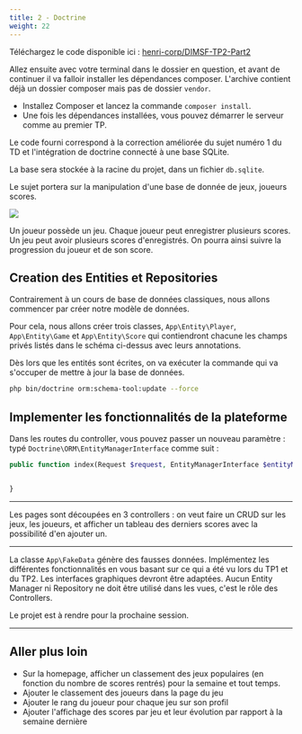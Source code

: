 ```yaml
---
title: 2 - Doctrine
weight: 22
---
```

Téléchargez le code disponible ici : [henri-corp/DIMSF-TP2-Part2](https://github.com/henri-corp/DIMSF-TP2-Part2) 

Allez ensuite avec votre terminal dans le dossier en question, et avant de continuer il va falloir installer les dépendances composer. L'archive contient déjà un dossier composer mais pas de dossier `vendor`.

- Installez Composer et lancez la commande `composer install`. 
- Une fois les dépendances installées, vous pouvez démarrer le serveur comme au premier TP. 

Le code fourni correspond à la correction améliorée du sujet numéro 1 du TD et l'intégration de doctrine connecté à une base SQLite.

La base sera stockée à la racine du projet, dans un fichier `db.sqlite`.

Le sujet portera sur la manipulation d'une base de donnée de jeux, joueurs scores.

![](https://i.imgur.com/79OT8T3.png)

Un joueur possède un jeu. Chaque joueur peut enregistrer plusieurs scores. Un jeu peut avoir plusieurs scores d'enregistrés.
On pourra ainsi suivre la progression du joueur et de son score. 


## Creation des Entities et Repositories

Contrairement à un cours de base de données classiques, nous allons commencer par créer notre modèle de données.

Pour cela, nous allons créer trois classes, `App\Entity\Player`, `App\Entity\Game` et `App\Entity\Score` qui contiendront chacune les champs privés listés dans le schéma ci-dessus avec leurs annotations.

Dès lors que les entités sont écrites, on va exécuter la commande qui va s'occuper de mettre à jour la base de données.

```bash
php bin/doctrine orm:schema-tool:update --force
```

## Implementer les fonctionnalités de la plateforme

Dans les routes du controller, vous pouvez passer un nouveau paramètre :
typé `Doctrine\ORM\EntityManagerInterface` comme suit :

```php
public function index(Request $request, EntityManagerInterface $entityManager){


}
```

----

Les pages sont découpées en 3 controllers : on veut faire un CRUD sur les jeux, les joueurs, et afficher un tableau des derniers scores avec la possibilité d'en ajouter un.

----

La classe `App\FakeData` génère des fausses données. Implémentez les différentes fonctionnalités en vous basant sur ce qui a été vu lors du TP1 et du TP2. Les interfaces graphiques devront être adaptées. Aucun Entity Manager ni Repository ne doit être utilisé dans les vues, c'est le rôle des Controllers. 

Le projet est à rendre pour la prochaine session.

----

## Aller plus loin

 - Sur la homepage, afficher un classement des jeux populaires (en fonction du nombre de scores rentrés) pour la semaine et tout temps.
 - Ajouter le classement des joueurs dans la page du jeu
 - Ajouter le rang du joueur pour chaque jeu sur son profil
 - Ajouter l'affichage des scores par jeu et leur évolution par rapport à la semaine dernière